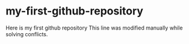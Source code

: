 # my-first-github-repository
Here is my first github repository
This line was modified manually while solving conflicts.
